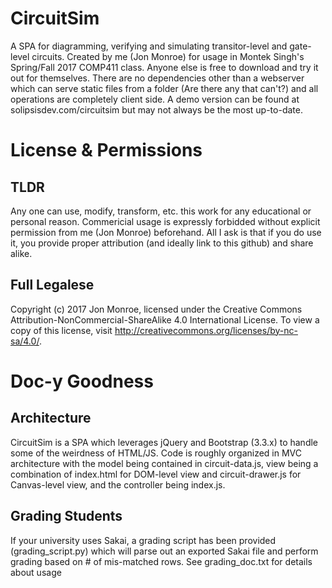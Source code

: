 # CircuitSim
A SPA for diagramming, verifying and simulating transitor-level and gate-level circuits.  Created by me (Jon Monroe) for usage in Montek Singh's Spring/Fall 2017 COMP411 class.  Anyone else is free to download and try it out for themselves.  There are no dependencies other than a webserver which can serve static files from a folder (Are there any that can't?) and all operations are completely client side.  A demo version can be found at solipsisdev.com/circuitsim but may not always be the most up-to-date.

# License & Permissions
## TLDR
Any one can use, modify, transform, etc. this work for any educational or personal reason.  Commericial usage is expressly forbidded without explicit permission from me (Jon Monroe) beforehand.  All I ask is that if you do use it, you provide proper attribution (and ideally link to this github) and share alike.

## Full Legalese
Copyright (c) 2017 Jon Monroe, licensed under the Creative Commons Attribution-NonCommercial-ShareAlike 4.0 International License. To view a copy of this license, visit http://creativecommons.org/licenses/by-nc-sa/4.0/.

# Doc-y Goodness

## Architecture
CircuitSim is a SPA which leverages jQuery and Bootstrap (3.3.x) to handle some of the weirdness of HTML/JS.
Code is roughly organized in MVC architecture with the model being contained in circuit-data.js, 
view being a combination of index.html for DOM-level view and circuit-drawer.js for Canvas-level view,
and the controller being index.js.

## Grading Students
If your university uses Sakai, a grading script has been provided (grading_script.py) which will parse out an exported Sakai file and perform grading based on # of mis-matched rows.  See grading_doc.txt for details about usage
